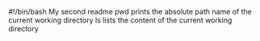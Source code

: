 #!/bin/bash
My second readme
pwd prints the absolute path name of the current working directory
ls lists the content of the current working directory
